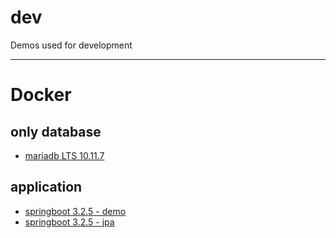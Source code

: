 # dev
Demos used for development

---
# Docker
## only database
- [mariadb LTS 10.11.7](./docker/db/mariadb/README.md)

## application
- [springboot 3.2.5 - demo](./docker/app/springboot/demo/README.md)
- [springboot 3.2.5 - jpa](./docker/app/springboot/jpa/README.md)